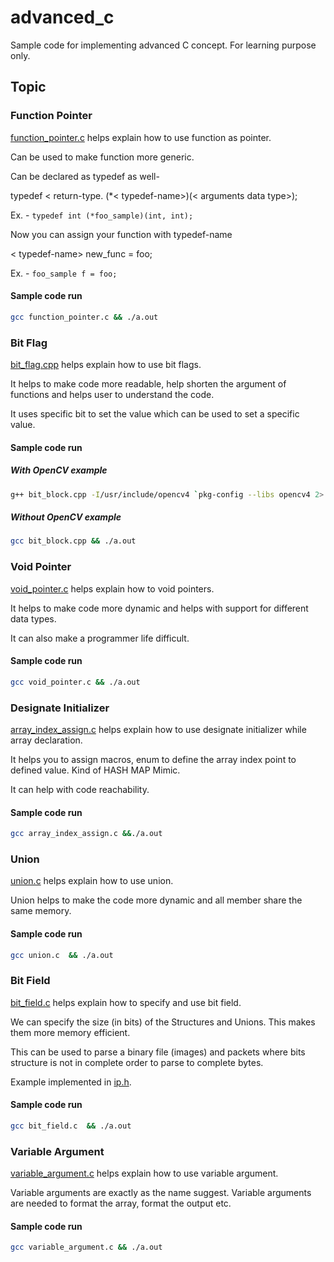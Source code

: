 # advanced_c
Sample code for implementing advanced C concept. For learning purpose only.


## Topic 

### Function Pointer
[function_pointer.c](function_pointer.c) helps explain how to use function as pointer.


Can be used to make function more generic.

Can be declared as typedef as well-

typedef < return-type. (*< typedef-name>)(< arguments data type>);

Ex. - ```typedef int (*foo_sample)(int, int);```

Now you can assign your function with typedef-name

< typedef-name> new_func = foo;

Ex. - ```foo_sample f = foo;```


#### Sample code run
```bash
gcc function_pointer.c && ./a.out
```

### Bit Flag
[bit_flag.cpp](bit_flag.cpp) helps explain how to use bit flags.

It helps to make code more readable, help shorten the argument of functions and helps user to understand the code.

It uses specific bit to set the value which can be used to set a specific value. 

#### Sample code run

##### With OpenCV example
```bash
g++ bit_block.cpp -I/usr/include/opencv4 `pkg-config --libs opencv4 2> /dev/null || pkg-config --libs opencv` -D OPEN_CV  && ./a.out
```

##### Without OpenCV example
```bash
gcc bit_block.cpp && ./a.out
```

### Void Pointer
[void_pointer.c](void_pointer.c) helps explain how to void pointers.

It helps to make code more dynamic and helps with support for different data types.

It can also make a programmer life difficult. 


#### Sample code run
```bash
gcc void_pointer.c && ./a.out
```

### Designate Initializer
[array_index_assign.c](array_index_assign.c) helps explain how to use designate initializer while array declaration.

It helps you to assign macros, enum to define the array index point to defined value. Kind of HASH MAP Mimic.

It can help with code reachability.


#### Sample code run
```bash
gcc array_index_assign.c &&./a.out
```

### Union
[union.c](union.c) helps explain how to use union.

Union helps to make the code more dynamic and all member share the same memory.


#### Sample code run
```bash
gcc union.c  && ./a.out 
```


### Bit Field
[bit_field.c](bit_field.c) helps explain how to specify and use bit field.

We can specify the size (in bits) of the Structures and Unions. This makes them more memory efficient. 

This can be used to parse a binary file (images) and packets where bits structure is not in complete order to parse to complete bytes.

Example implemented in [ip.h](/usr/include/linux/ip.h).

#### Sample code run
```bash
gcc bit_field.c  && ./a.out
```


### Variable  Argument
[variable_argument.c](variable_argument.c) helps explain how to use variable argument.

Variable arguments are exactly as the name suggest. Variable arguments are needed to format the array, format the output etc.

#### Sample code run
```bash
gcc variable_argument.c && ./a.out
```
